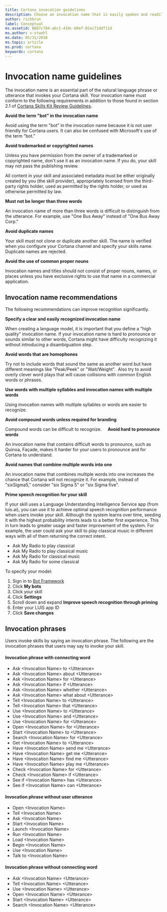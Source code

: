 ```yaml
---
title: Cortana invocation guidelines
description: Choose an invocation name that is easily spoken and readily recognized by the Cortana natural language speech engine.  
author: richbrun
label: Conceptual
ms.assetid: 8887c784-abc1-434c-b0ef-01ec71ddf11d
ms.author: v-stwohl
ms.date: 05/31/2018
ms.topic: article
ms.prod: cortana
keywords: cortana
---
```


# Invocation name guidelines

The invocation name is an essential part of the natural language phrase or utterance that invokes your Cortana skill. Your invocation name must conform to the following requirements in addition to those found in section 2.1 of [Cortana Skills Kit Review Guidelines](skill-review-guidelines.md#2.1-distinct-function-and-accurate-representation).

**Avoid the term "bot" in the invocation name**

Avoid using the term "bot" in the invocation name because it is not user friendly for Cortana users. It can also be confused with Microsoft's use of the term “bot.” 

**Avoid trademarked or copyrighted names**

Unless you have permission from the owner of a trademarked or copyrighted name, don't use it as an invocation name. If you do, your skill may not pass the publishing review.

All content in your skill and associated metadata must be either originally created by you (the skill provider), appropriately licensed from the third-party rights holder, used as permitted by the rights holder, or used as otherwise permitted by law. 

**Must not be longer than three words**

An invocation name of more than three words is difficult to distinguish from the utterance. For example, use "One Bus Away" instead of "One Bus Away Corp." 

**Avoid duplicate names**

Your skill must not clone or duplicate another skill. The name is verified when you configure your Cortana channel and specify your skills name. Duplicate names are rejected.

**Avoid the use of common proper nouns**

Invocation names and titles should not consist of proper nouns, names, or places unless you have exclusive rights to use that name in a commercial application.



## Invocation name recommendations

The following recommendations can improve recognition significantly.

**Specify a clear and easily recognized invocation name​**

When creating a language model, it is important that you define a "high quality" invocation name. If your invocation name is hard to pronounce or sounds similar to other words, Cortana might have difficulty recognizing it without introducing a disambiguation step. ​

**Avoid words that are homophones​**

Try not to include words that sound the same as another word but have different meanings like "Peak/Peek" or "Wait/Weight".  Also try to avoid overly clever word plays that will cause collisions with common English words or phrases.​

**Use words with multiple syllables and invocation names with multiple words​**

Using invocation names with multiple syllables or words are easier to recognize.  ​

**Avoid compound words unless required for branding**

Compound words can be difficult to recognize.  
 
**Avoid hard to pronounce word​s**

An invocation name that contains difficult words to pronounce, such as Quinoa, Façade, makes it harder for your users to pronounce and for Cortana to understand.​

**Avoid names that combine multiple words into one**

An invocation name that combines multiple words into one increases the chance that Cortana will not recognize it. For example, instead of "sixSigma5," consider "six Sigma 5" or "six Sigma five".

**Prime speech recognition for your skill**

If your skill uses a Language Understanding Intelligence Service app (from luis.ai), you can use it to achieve optimal speech recognition performance when users invoke your skill. Although the system learns over time, seeding it with the highest probability intents leads to a better first experience. This in turn leads to greater usage and faster improvement of the system. ​For example, the user could ask your skill to play classical music in different ways with all of them returning the correct intent.

* Ask My Radio to play classical
* Ask My Radio to play classical music
* Ask My Radio for classical music
* Ask My Radio for some classical

To specify your model:

1. Sign in to [Bot Framework](https://dev.botframework.com)
2. Click **My bots**
3. Click your skill
4. Click **Settings**
5. Scroll down and expand **Improve speech recognition through priming**
6. Enter your LUIS app ID
7. Click **Save changes**



## Invocation phrases

Users invoke skills by saying an invocation phrase. The following are the invocation phrases that users may say to invoke your skill. 

#### Invocation phrase with connecting word

- Ask \<Invocation Name\> to \<Utterance\> 
- Ask \<Invocation Name\> about \<Utterance\> 
- Ask \<Invocation Name\> for \<Utterance\> 
- Ask \<Invocation Name\> if \<Utterance\> 
- Ask \<Invocation Name\> whether \<Utterance\> 
- Ask \<Invocation Name\> what about \<Utterance\> 
- Tell \<Invocation Name\> to \<Utterance\> 
- Tell \<Invocation Name\> that \<Utterance\> 
- Use \<Invocation Name\> to \<Utterance\> 
- Use \<Invocation Name\> and \<Utterance\> 
- Use \<Invocation Name\> for \<Utterance\> 
- Open \<Invocation Name\> for \<Utterance\> 
- Start \<Invocation Name\> to \<Utterance\> 
- Search \<Invocation Name\> for \<Utterance\> 
- Get \<Invocation Name\> to \<Utterance\> 
- Have \<Invocation Name\> send me \<Utterance\> 
- Have \<Invocation Name\> get me \<Utterance\> 
- Have \<Invocation Name\> find me \<Utterance\> 
- Have \<Invocation Name\> play me \<Utterance\> 
- Check \<Invocation Name\> for \<Utterance\> 
- Check \<Invocation Name\> if \<Utterance\> 
- See if \<Invocation Name\> has \<Utterance\> 
- See if \<Invocation Name\> can \<Utterance\> 

#### Invocation phrase without user utterance

- Open \<Invocation Name\>
- Tell \<Invocation Name\>
- Ask \<Invocation Name\>
- Start \<Invocation Name\> 
- Launch \<Invocation Name\> 
- Run \<Invocation Name\> 
- Load \<Invocation Name\> 
- Begin \<Invocation Name\> 
- Use \<Invocation Name\> 
- Talk to \<Invocation Name\> 

#### Invocation phrase without connecting word

- Ask \<Invocation Name\> \<Utterance\>
- Tell \<Invocation Name\> \<Utterance\>
- Use \<Invocation Name\>  \<Utterance\>
- Open \<Invocation Name\> \<Utterance\>
- Start \<Invocation Name\> \<Utterance\>
- Search \<Invocation Name\> \<Utterance\>




